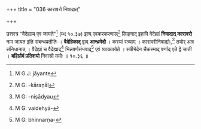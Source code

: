 +++
title = "036 कारावरो निषादात्"

+++


उत्तरत्र "वैदेह्याम् एव जायते"[^१०४] (म्ध् १०.३७) इत्य् एवकरकरणाल्[^१०५] लिङ्गाद् इहापि वैदेह्यां **निषादात्** **कारावरो** नाम जायत इति संबन्धप्रतीतिः । **वैदेहिकाद्** द्वाव् **आन्ध्रमेदौ** । कस्यां स्त्र्याम् । कारावरीनिषाद्योः,[^१०६] तयोर् अत्र संनिधानात् । वैदेह्यां च वैदेह्याद्[^१०७] भिन्नवर्णसंभवाद्[^१०८] एवं व्याख्यायेते । स्त्रीभेदेन चैकस्माद् वर्णाद् एते द्वे जाती । **बहिर्ग्रामं प्रतिशयो** निवासो ययोः ॥ १०.३६ ॥


[^१०८]:
     M G: bhinnarṇa-


[^१०७]:
     M G: vaidehyā-


[^१०६]:
     M G: -niṣādyau


[^१०५]:
     M G: -kāraṇāl


[^१०४]:
     M G J: jāyante